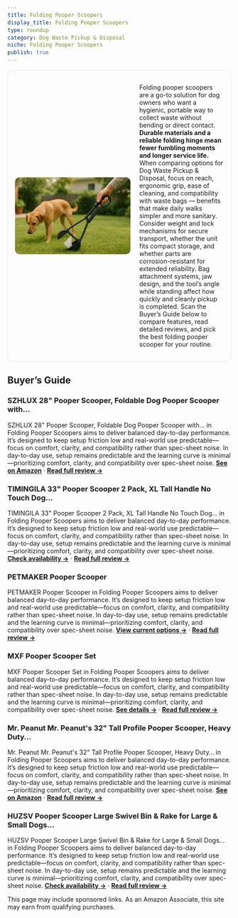 ```yaml
---
title: Folding Pooper Scoopers
display_title: Folding Pooper Scoopers
type: roundup
category: Dog Waste Pickup & Disposal
niche: Folding Pooper Scoopers
publish: true
---
```


<section class="hero-split" style="width:100%;box-sizing:border-box;border:1px solid #e5e7eb;border-radius:12px;padding:16px;display:grid;grid-template-columns:minmax(260px,40%) 1fr;gap:20px;align-items:center;"><figure style="margin:0;"><img src="/hero/roundups/dog-waste-pickup-disposal/folding-pooper-scoopers.webp" alt="" style="width:100%;height:auto;display:block;border-radius:10px;"/></figure><div class="hero-copy" style="min-width:0;"><p>Folding pooper scoopers are a go-to solution for dog owners who want a hygienic, portable way to collect waste without bending or direct contact. <strong>Durable materials and a reliable folding hinge mean fewer fumbling moments and longer service life.</strong> When comparing options for Dog Waste Pickup & Disposal, focus on reach, ergonomic grip, ease of cleaning, and compatibility with waste bags &mdash; benefits that make daily walks simpler and more sanitary. Consider weight and lock mechanisms for secure transport, whether the unit fits compact storage, and whether parts are corrosion-resistant for extended reliability. Bag attachment systems, jaw design, and the tool’s angle while standing affect how quickly and cleanly pickup is completed. Scan the Buyer’s Guide below to compare features, read detailed reviews, and pick the best folding pooper scooper for your routine.</p></div></section>


<h2>Buyer’s Guide</h2>
<h3>SZHLUX 28" Pooper Scooper, Foldable Dog Pooper Scooper with…</h3>
<p>SZHLUX 28" Pooper Scooper, Foldable Dog Pooper Scooper with… in Folding Pooper Scoopers aims to deliver balanced day-to-day performance. It’s designed to keep setup friction low and real-world use predictable&mdash;focus on comfort, clarity, and compatibility rather than spec-sheet noise. In day-to-day use, setup remains predictable and the learning curve is minimal&mdash;prioritizing comfort, clarity, and compatibility over spec-sheet noise. <a href="https://amzn.to/3KHQwtr" target="_blank" rel="nofollow sponsored noopener noopener" target="_blank"><strong>See on Amazon</strong></a> · <a href="/reviews/szhlux-28-pooper-scooper-foldable-dog-pooper-scooper-with-unbreakable-m-958543ca/"><strong>Read full review &rarr;</strong></a></p>
<h3>TIMINGILA 33" Pooper Scooper 2 Pack, XL Tall Handle No Touch Dog…</h3>
<p>TIMINGILA 33" Pooper Scooper 2 Pack, XL Tall Handle No Touch Dog… in Folding Pooper Scoopers aims to deliver balanced day-to-day performance. It’s designed to keep setup friction low and real-world use predictable&mdash;focus on comfort, clarity, and compatibility rather than spec-sheet noise. In day-to-day use, setup remains predictable and the learning curve is minimal&mdash;prioritizing comfort, clarity, and compatibility over spec-sheet noise. <a href="https://amzn.to/3IEu83y" target="_blank" rel="nofollow sponsored noopener noopener" target="_blank"><strong>Check availability &rarr;</strong></a> · <a href="/reviews/timingila-33-pooper-scooper-2-pack-xl-tall-handle-no-touch-dog-pooper-s-cba3c6d4/"><strong>Read full review &rarr;</strong></a></p>
<h3>PETMAKER Pooper Scooper</h3>
<p>PETMAKER Pooper Scooper in Folding Pooper Scoopers aims to deliver balanced day-to-day performance. It’s designed to keep setup friction low and real-world use predictable&mdash;focus on comfort, clarity, and compatibility rather than spec-sheet noise. In day-to-day use, setup remains predictable and the learning curve is minimal&mdash;prioritizing comfort, clarity, and compatibility over spec-sheet noise. <a href="https://amzn.to/4q7Anxy" target="_blank" rel="nofollow sponsored noopener noopener" target="_blank"><strong>View current options &rarr;</strong></a> · <a href="/reviews/petmaker-pooper-scooper-foldable-cat-and-dog-poop-scoop-with-ergonomic-6c78c92a/"><strong>Read full review &rarr;</strong></a></p>
<h3>MXF Pooper Scooper Set</h3>
<p>MXF Pooper Scooper Set in Folding Pooper Scoopers aims to deliver balanced day-to-day performance. It’s designed to keep setup friction low and real-world use predictable&mdash;focus on comfort, clarity, and compatibility rather than spec-sheet noise. In day-to-day use, setup remains predictable and the learning curve is minimal&mdash;prioritizing comfort, clarity, and compatibility over spec-sheet noise. <a href="https://amzn.to/3J6iYVi" target="_blank" rel="nofollow sponsored noopener noopener" target="_blank"><strong>See details &rarr;</strong></a> · <a href="/reviews/mxf-pooper-scooper-set-28-dog-pooper-scooper-long-handle-stainless-meta-254de96d/"><strong>Read full review &rarr;</strong></a></p>
<h3>Mr. Peanut Mr. Peanut's 32" Tall Profile Pooper Scooper, Heavy Duty…</h3>
<p>Mr. Peanut Mr. Peanut's 32" Tall Profile Pooper Scooper, Heavy Duty… in Folding Pooper Scoopers aims to deliver balanced day-to-day performance. It’s designed to keep setup friction low and real-world use predictable&mdash;focus on comfort, clarity, and compatibility rather than spec-sheet noise. In day-to-day use, setup remains predictable and the learning curve is minimal&mdash;prioritizing comfort, clarity, and compatibility over spec-sheet noise. <a href="https://amzn.to/4n0X0AX" target="_blank" rel="nofollow sponsored noopener noopener" target="_blank"><strong>See on Amazon</strong></a> · <a href="/reviews/mr-peanut-mr-peanut-s-32-tall-profile-pooper-scooper-heavy-duty-abs-fra-70636ae2/"><strong>Read full review &rarr;</strong></a></p>
<h3>HUZSV Pooper Scooper Large Swivel Bin & Rake for Large & Small Dogs…</h3>
<p>HUZSV Pooper Scooper Large Swivel Bin & Rake for Large & Small Dogs… in Folding Pooper Scoopers aims to deliver balanced day-to-day performance. It’s designed to keep setup friction low and real-world use predictable&mdash;focus on comfort, clarity, and compatibility rather than spec-sheet noise. In day-to-day use, setup remains predictable and the learning curve is minimal&mdash;prioritizing comfort, clarity, and compatibility over spec-sheet noise. <a href="https://amzn.to/42wMABS" target="_blank" rel="nofollow sponsored noopener noopener" target="_blank"><strong>Check availability &rarr;</strong></a> · <a href="/reviews/huzsv-pooper-scooper-large-swivel-bin-rake-for-large-small-dogs-non-bre-51ef2a8a/"><strong>Read full review &rarr;</strong></a></p>
<aside class="disclosure">This page may include sponsored links. As an Amazon Associate, this site may earn from qualifying purchases.</aside>
